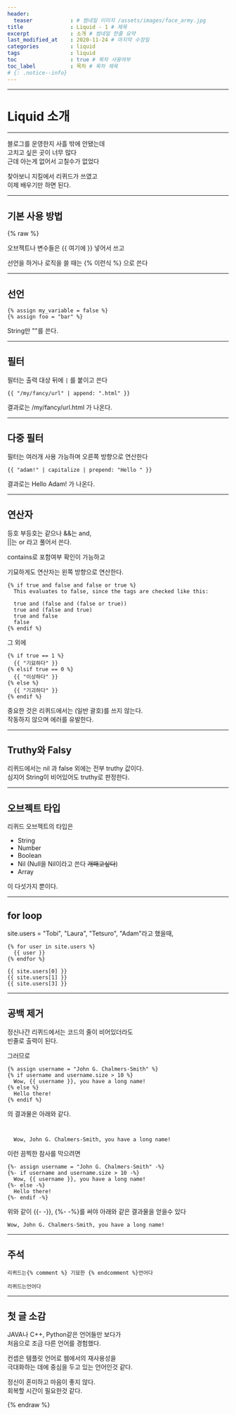 ```yaml
---
header:
  teaser            : # 썸네일 이미지 /assets/images/face_army.jpg
title               : Liquid - 1 # 제목
excerpt             : 소개 # 썸네일 한줄 요약
last_modified_at    : 2020-11-24 # 마지막 수정일
categories          : liquid
tags                : liquid
toc                 : true # 목차 사용여부
toc_label           : 목차 # 목차 제목
# {: .notice--info}
---
```

---
# Liquid 소개
---

블로그를 운영한지 사흘 밖에 안됐는데  
고치고 싶은 곳이 너무 많다  
근데 아는게 없어서 고칠수가 없었다  

찾아보니 지킬에서 리퀴드가 쓰였고  
이제 배우기만 하면 된다.  

---

## 기본 사용 방법

{% raw %}

오브젝트나 변수들은 {{ 여기에 }} 넣어서 쓰고  

선언을 하거나 로직을 쓸 때는 {% 이런식 %} 으로 쓴다

---

## 선언

```
{% assign my_variable = false %}  
{% assign foo = "bar" %}
```

String만 ""를 쓴다.

---

## 필터

필터는 출력 대상 뒤에 `|` 를 붙이고 쓴다 

```
{{ "/my/fancy/url" | append: ".html" }}
```

결과로는 /my/fancy/url.html 가 나온다.

---

## 다중 필터

필터는 여러개 사용 가능하며 오른쪽 방향으로 연산한다  

```
{{ "adam!" | capitalize | prepend: "Hello " }}
```

결과로는 Hello Adam! 가 나온다.

---

## 연산자

등호 부등호는 같으나 &&는 and,  
||는 or 라고 풀어서 쓴다.  

contains로 포함여부 확인이 가능하고  

기묘하게도 연산자는 왼쪽 방향으로 연산한다.

```
{% if true and false and false or true %}
  This evaluates to false, since the tags are checked like this:

  true and (false and (false or true))
  true and (false and true)
  true and false
  false
{% endif %}
```

그 외에

```
{% if true == 1 %}
  {{ "기묘하다" }}
{% elsif true == 0 %}
  {{ "이상하다" }}
{% else %}
  {{ "기괴하다" }}
{% endif %}
```

중요한 것은 리퀴드에서는 (일반 괄호)를 쓰지 않는다.  
작동하지 않으며 에러를 유발한다.  

---

## Truthy와 Falsy

리퀴드에서는 nil 과 false 외에는 전부 truthy 값이다.  
심지어 String이 비어있어도 truthy로 판정한다.  

---

## 오브젝트 타입

리퀴드 오브젝트의 타입은
* String
* Number
* Boolean
* Nil (Null을 Nil이라고 쓴다 ~~개패고싶다~~)
* Array  

이 다섯가지 뿐이다.

---

## for loop

site.users = "Tobi", "Laura", "Tetsuro", "Adam"라고 했을때,  

```
{% for user in site.users %}  
  {{ user }}  
{% endfor %}  

{{ site.users[0] }}
{{ site.users[1] }}
{{ site.users[3] }}
```

---

## 공백 제거

정신나간 리퀴드에서는 코드의 줄이 비어있더라도  
빈줄로 출력이 된다.  

그러므로  

```
{% assign username = "John G. Chalmers-Smith" %}
{% if username and username.size > 10 %}
  Wow, {{ username }}, you have a long name!
{% else %}
  Hello there!
{% endif %}
```

의 결과물은 아래와 같다.

```


  Wow, John G. Chalmers-Smith, you have a long name!

```

이런 끔찍한 참사를 막으려면

```
{%- assign username = "John G. Chalmers-Smith" -%}
{%- if username and username.size > 10 -%}
  Wow, {{ username }}, you have a long name!
{%- else -%}
  Hello there!
{%- endif -%}
```

위와 같이 {{- -}}, {%- -%}를 써야 아래와 같은 결과물을 얻을수 있다

```
Wow, John G. Chalmers-Smith, you have a long name!
```

---

## 주석

```
리퀴드는{% comment %} 기묘한 {% endcomment %}언어다
```

```
리퀴드는언어다
```

---

## 첫 글 소감

JAVA나 C++, Python같은 언어들만 보다가  
처음으로 조금 다른 언어를 경험했다.

컨셉은 템플릿 언어로 웹에서의 재사용성을  
극대화하는 데에 중심을 두고 있는 언어인것 같다.  

정신이 혼미하고 마음이 좋지 않다.  
회복할 시간이 필요한것 같다.

{% endraw %}
